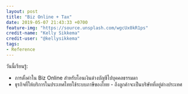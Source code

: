 ```yaml
---
layout: post
title: "Biz Online + Tax"
date: 2019-05-07 21:43:33 +0700
feature-img: "https://source.unsplash.com/wgcUx0kR1ps"
credit-name: "Kelly Sikkema"
credit-user: "@kellysikkema"
tags:
- Reference
---
```

วันนี้เรียนรู้:
- การตั้งค่าใน Biz Online สำหรับโอนเงินต่างบัญชีไปบุคคลธรรมดา
- ธุรกิจที่ให้บริการในประเทศไทยใช้ระบบภาษีของไทย - ถึงลูกค้าจะเป็นบริษัทที่อยู่ต่างประเทศ
